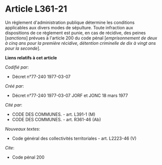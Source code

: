 # Article L361-21

Un règlement d'administration publique détermine les conditions applicables aux divers modes de sépulture. Toute infraction
aux dispositions de ce règlement est punie, en cas de récidive, des peines [*sanctions*] prévues à l'article 200 du code
pénal [*emprisonnement de deux à cinq ans pour la première récidive, détention criminelle de dix à vingt ans pour la
seconde*].

**Liens relatifs à cet article**

_Codifié par_:

  - Décret n°77-240 1977-03-07

_Créé par_:

  - Décret n°77-240 1977-03-07 JORF et JONC 18 mars 1977

_Cité par_:

  - CODE DES COMMUNES. - art. L391-1 (M)
  - CODE DES COMMUNES. - art. R361-46 (Ab)

_Nouveaux textes_:

  - Code général des collectivités territoriales - art. L2223-46 (V)

_Cite_:

  - Code pénal 200
